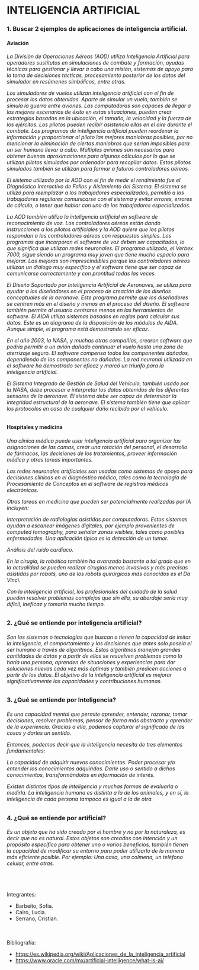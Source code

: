 <h1> INTELIGENCIA ARTIFICIAL </h1>

<h3> 1. Buscar 2 ejemplos de aplicaciones de inteligencia artificial.</h3>

<h4>Aviación</h4>

<h6>
La División de Operaciones Aéreas (AOD) utiliza Inteligencia Artificial para operadores sustitutos en simulaciones de combate y formación, ayudas técnicas para gestionar y llevar a cabo una misión, sistemas de apoyo para la toma de decisiones tácticas, procesamiento posterior de los datos del simulador en resúmenes simbólicos, entre otras.

Los simuladores de vuelos utilizan inteligencia artificial con el fin de procesar los datos obtenidos.  Aparte de simular un vuelo, también se simula la guerra entre aviones. Las computadoras son capaces de llegar a los mejores escenarios de éxito en estas situaciones, pueden crear estrategias basadas en la ubicación, el tamaño, la velocidad y la fuerza de los ejércitos. Los pilotos pueden recibir asistencia ellas en el aire durante el combate. 
Los programas de inteligencia artificial pueden reordenar la información y proporcionar al piloto las mejores maniobras posibles, por no mencionar la eliminación de ciertas maniobras que serían imposibles para un ser humano llevar a cabo. Múltiples aviones son necesarios para obtener buenas aproximaciones para algunos cálculos por lo que se utilizan pilotos simulados por ordenador para recopilar datos. Estos pilotos simulados también se utilizan para formar a futuros controladores aéreos.

El sistema utilizado por la AOD con el fin de medir el rendimiento fue el Diagnóstico Interactivo de Fallos y Aislamiento del Sistema. El sistema se utilizó para reemplazar a los trabajadores especializados, permitió a los trabajadores regulares comunicarse con el sistema y evitar errores, errores de cálculo, o tener que hablar con uno de los trabajadores especializados.

La AOD también utiliza la inteligencia artificial en software de reconocimiento de voz. Los controladores aéreos están dando instrucciones a los pilotos artificiales y la AOD quiere que los pilotos respondan a los controladores aéreos con respuestas simples. Los programas que incorporan el software de voz deben ser capacitados, lo que significa que utilizan redes neuronales. El programa utilizado, el Verbex 7000, sigue siendo un programa muy joven que tiene mucho espacio para mejorar. Las mejoras son imprescindibles porque los controladores aéreos utilizan un diálogo muy específico y el software tiene que ser capaz de comunicarse correctamente y con prontitud todas las veces.

El Diseño Soportado por Inteligencia Artificial de Aeronaves, se utiliza para ayudar a los diseñadores en el proceso de creación de los diseños conceptuales de la aeronave. Este programa permite que los diseñadores se centren más en el diseño y menos en el proceso del diseño. El software también permite al usuario centrarse menos en las herramientas de software. El AIDA utiliza sistemas basados en reglas para calcular sus datos. Este es un diagrama de la disposición de los módulos de AIDA. Aunque simple, el programa está demostrando ser eficaz.

En el año 2003, la NASA, y muchas otras compañías, crearon software que podría permitir a un avión dañado continuar el vuelo hasta una zona de aterrizaje seguro. El software compensa todos los componentes dañados, dependiendo de los componentes no dañados. La red neuronal utilizada en el software ha demostrado ser eficaz y marcó un triunfo para la inteligencia artificial.

El Sistema Integrado de Gestión de Salud del Vehículo, también usado por la NASA, debe procesar e interpretar los datos obtenidos de los diferentes sensores de la aeronave. El sistema debe ser capaz de determinar la integridad estructural de la aeronave. El sistema también tiene que aplicar los protocolos en caso de cualquier daño recibido por el vehículo.
</h6>

<h4>Hospitales y medicina</h4>

<h6>
Una clínica médica puede usar inteligencia artificial para organizar las asignaciones de las camas, crear una rotación del personal, el desarrollo de fármacos, las decisiones de los  tratamientos, proveer información médica y otras tareas importantes.

Las redes neuronales artificiales son usadas como sistemas de apoyo para decisiones clínicas en el diagnóstico médico, tales como la tecnología de Procesamiento de Conceptos en el software de registros médicos electrónicos.

Otras tareas en medicina que pueden ser potencialmente realizadas por IA incluyen:

Interpretación de radiologías asistidas por computadoras. Estos sistemas ayudan a escanear imágenes digitales, por ejemplo provenientes de computed tomography, para señalar zonas visibles, tales como posibles enfermedades. Una aplicación típica es la detección de un tumor.

Análisis del ruido cardíaco.

En la cirugía, la robótica también ha avanzado bastante a tal grado que en la actualidad se pueden realizar cirugías menos invasivas y más precisas asistidas por robots, uno de los robots quirúrgicos más conocidos es el Da Vinci.

Con la inteligencia artificial, los profesionales del cuidado de la salud pueden resolver problemas complejos que sin ella, su abordaje sería muy difícil, ineficaz y tomaría mucho tiempo. 
</h6>

<h3>2. ¿Qué se entiende por inteligencia artificial?</h3>

<h6>
Son los sistemas o tecnologías que buscan o tienen la capacidad de imitar la inteligencia, el comportamiento y las decisiones que antes solo poseía el ser humano a través de algoritmos. Estos algoritmos manejan grandes cantidades de datos y a partir de ellos se resuelven problemas como lo haría una persona, aprenden de situaciones y experiencias  para dar soluciones nuevas cada vez más óptimas y también predicen acciones a partir de los datos. 
El objetivo de la inteligencia artificial es mejorar significativamente las capacidades y contribuciones humanas. 
</h6>

<h3>3. ¿Qué se entiende por Inteligencia?</h3>

<h6>
Es una capacidad mental que permite aprender, entender, razonar, tomar decisiones, resolver problemas, pensar de forma más abstracta y aprender de la experiencia. Gracias a ella, podemos capturar el significado de las cosas y darles un sentido.

Entonces, podemos decir que la inteligencia necesita de tres elementos fundamentales:

La capacidad de adquirir nuevos conocimientos.
Poder procesar y/o entender los conocimientos adquiridos.
Darle uso o sentido a dichos conocimientos, transformándolos en información de interés.

Existen distintos tipos de inteligencia y muchas formas de evaluarla o medirla. La inteligencia humana es distinta a la de los animales, y en sí, la inteligencia de cada persona tampoco es igual a la de otra.
</h6>

<h3>4. ¿Qué se entiende por artificial?</h3>

<h6>
Es un objeto que ha sido creado por el hombre y no por la naturaleza, es decir que no es natural. Estos objetos son creados con intención y un propósito específico para obtener uno o varios beneficios, también tienen la capacidad de modificar su entorno para poder utilizarlo de la manera más eficiente posible. Por ejemplo: Una casa, una colmena, un teléfono celular, entre otras. 
</h6>

<br></br>
Integrantes: 
  - Barbeito, Sofia. 
  - Cairo, Lucia.
  - Serrano, Cristian.

<br></br>
Bibliografía:
  - https://es.wikipedia.org/wiki/Aplicaciones_de_la_inteligencia_artificial
  - https://www.oracle.com/mx/artificial-intelligence/what-is-ai/

